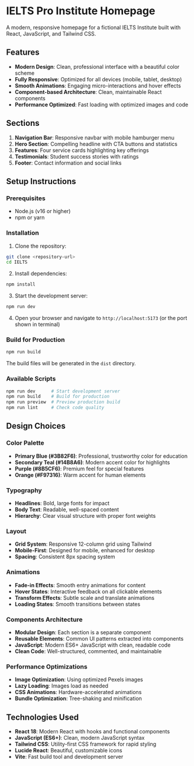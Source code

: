 # IELTS Pro Institute Homepage

A modern, responsive homepage for a fictional IELTS Institute built with React, JavaScript, and Tailwind CSS.

## Features

- **Modern Design**: Clean, professional interface with a beautiful color scheme
- **Fully Responsive**: Optimized for all devices (mobile, tablet, desktop)
- **Smooth Animations**: Engaging micro-interactions and hover effects
- **Component-based Architecture**: Clean, maintainable React components
- **Performance Optimized**: Fast loading with optimized images and code

## Sections

1. **Navigation Bar**: Responsive navbar with mobile hamburger menu
2. **Hero Section**: Compelling headline with CTA buttons and statistics
3. **Features**: Four service cards highlighting key offerings
4. **Testimonials**: Student success stories with ratings
5. **Footer**: Contact information and social links

## Setup Instructions

### Prerequisites
- Node.js (v16 or higher)
- npm or yarn

### Installation

1. Clone the repository:
```bash
git clone <repository-url>
cd IELTS
```

2. Install dependencies:
```bash
npm install
```

3. Start the development server:
```bash
npm run dev
```

4. Open your browser and navigate to `http://localhost:5173` (or the port shown in terminal)

### Build for Production

```bash
npm run build
```

The build files will be generated in the `dist` directory.

### Available Scripts

```bash
npm run dev      # Start development server
npm run build    # Build for production
npm run preview  # Preview production build  
npm run lint     # Check code quality
```


## Design Choices

### Color Palette
- **Primary Blue (#3B82F6)**: Professional, trustworthy color for education
- **Secondary Teal (#14B8A6)**: Modern accent color for highlights
- **Purple (#8B5CF6)**: Premium feel for special features
- **Orange (#F97316)**: Warm accent for human elements

### Typography
- **Headlines**: Bold, large fonts for impact
- **Body Text**: Readable, well-spaced content
- **Hierarchy**: Clear visual structure with proper font weights

### Layout
- **Grid System**: Responsive 12-column grid using Tailwind
- **Mobile-First**: Designed for mobile, enhanced for desktop
- **Spacing**: Consistent 8px spacing system

### Animations
- **Fade-in Effects**: Smooth entry animations for content
- **Hover States**: Interactive feedback on all clickable elements
- **Transform Effects**: Subtle scale and translate animations
- **Loading States**: Smooth transitions between states

### Components Architecture
- **Modular Design**: Each section is a separate component
- **Reusable Elements**: Common UI patterns extracted into components
- **JavaScript**: Modern ES6+ JavaScript with clean, readable code
- **Clean Code**: Well-structured, commented, and maintainable

### Performance Optimizations
- **Image Optimization**: Using optimized Pexels images
- **Lazy Loading**: Images load as needed
- **CSS Animations**: Hardware-accelerated animations
- **Bundle Optimization**: Tree-shaking and minification

## Technologies Used

- **React 18**: Modern React with hooks and functional components
- **JavaScript (ES6+)**: Clean, modern JavaScript syntax
- **Tailwind CSS**: Utility-first CSS framework for rapid styling
- **Lucide React**: Beautiful, customizable icons
- **Vite**: Fast build tool and development server
